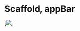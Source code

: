 # Scaffold, appBar

[![](https://cdn.dribbble.com/userupload/16132833/file/original-13aba83e73ae1bb81086771be4baca55.png?resize=1024x576)]